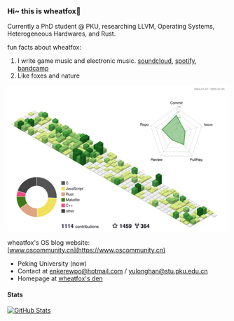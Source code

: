 ### Hi~ this is wheatfox🦊

Currently a PhD student @ PKU, researching LLVM, Operating Systems, Heterogeneous Hardwares, and Rust.

fun facts about wheatfox:

1. I write game music and electronic music. [soundcloud](https://soundcloud.com/wheatfox), [spotify](https://open.spotify.com/artist/1u5SE8RW4ivt3LgZR7skkO), [bandcamp](https://wheatfox.bandcamp.com/)
2. Like foxes and nature

<picture>
  <source media="(prefers-color-scheme: dark)" srcset="https://raw.githubusercontent.com/enkerewpo/enkerewpo/refs/heads/master/profile-3d-contrib/profile-night-green.svg">
  <img alt="wheatfox_git_graph" src="https://raw.githubusercontent.com/enkerewpo/enkerewpo/refs/heads/master/profile-3d-contrib/profile-green-animate.svg">
</picture>

wheatfox's OS blog website:  
[www.oscommunity.cn](https://www.oscommunity.cn)

- Peking University (now)
- Contact at enkerewpo@hotmail.com / yulonghan@stu.pku.edu.cn
- Homepage at [wheatfox's den](https://wheatfox.dev)

#### Stats

<a href="https://github.com/anuraghazra/github-readme-stats">
<picture>
  <source media="(prefers-color-scheme: dark)" srcset="https://github-readme-stats.vercel.app/api?username=enkerewpo&theme=dark&show_icons=true">
  <img alt="GitHub Stats" src="https://github-readme-stats.vercel.app/api?username=enkerewpo&theme=default&show_icons=true">
</picture>
</a>
